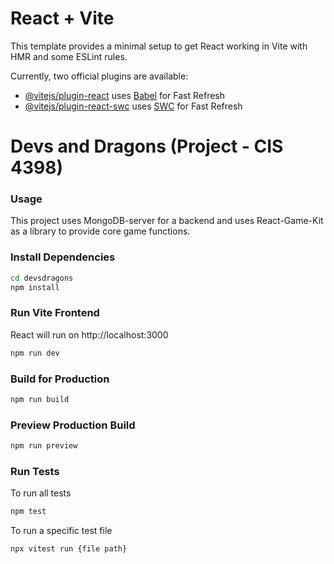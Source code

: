 # React + Vite

This template provides a minimal setup to get React working in Vite with HMR and some ESLint rules.

Currently, two official plugins are available:

- [@vitejs/plugin-react](https://github.com/vitejs/vite-plugin-react/blob/main/packages/plugin-react/README.md) uses [Babel](https://babeljs.io/) for Fast Refresh
- [@vitejs/plugin-react-swc](https://github.com/vitejs/vite-plugin-react-swc) uses [SWC](https://swc.rs/) for Fast Refresh

# Devs and Dragons (Project - CIS 4398)

### Usage

This project uses MongoDB-server for a backend and uses React-Game-Kit as a library to provide core game functions.

### Install Dependencies

```bash
cd devsdragons
npm install
```

### Run Vite Frontend

React will run on http://localhost:3000

```bash
npm run dev
```

### Build for Production

```bash
npm run build
```

### Preview Production Build

```bash
npm run preview
```

### Run Tests

To run all tests
```bash
npm test
```

To run a specific test file
```bash
npx vitest run {file path}
```